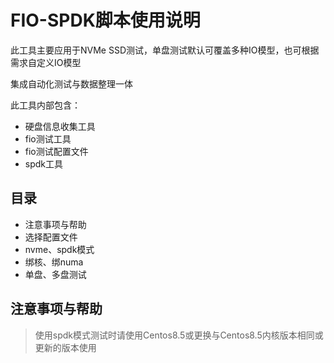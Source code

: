 # FIO-SPDK脚本使用说明


此工具主要应用于NVMe SSD测试，单盘测试默认可覆盖多种IO模型，也可根据需求自定义IO模型

集成自动化测试与数据整理一体

此工具内部包含：

- 硬盘信息收集工具
- fio测试工具
- fio测试配置文件
- spdk工具



## 目录

- 注意事项与帮助
- 选择配置文件
- nvme、spdk模式
- 绑核、绑numa
- 单盘、多盘测试



## 注意事项与帮助

> 使用spdk模式测试时请使用Centos8.5或更换与Centos8.5内核版本相同或更新的版本使用

